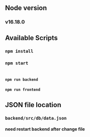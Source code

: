 ## Node version
### v16.18.0

## Available Scripts
### `npm install`
### `npm start`
#
#### `npm run backend`
#### `npm run frontend`

## JSON file location

### `backend/src/db/data.json`
#### need restart backend after change file

